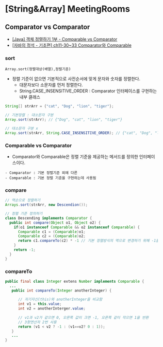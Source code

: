 # [String&Array] MeetingRooms

## Comparator vs Comparator
- [[Java] 객체 정렬하기 1부 - Comparable vs Comparator](https://www.daleseo.com/java-comparable-comparator/)
- [[자바의 정석 - 기초편] ch11-30~33 Comparator와 Comparable](https://www.youtube.com/watch?v=EW3Mub24wYg)


### sort

```
Array.sort(정렬대상(배열),정렬기준) 
```

- 정렬 기준이 없으면 기본적으로 사전순서에 맞게 문자와 숫자를 정렬한다.
  - 대문자보다 소문자를 먼저 정렬한다.
  - String.CASE_INSENSITIVE_ORDER : Comparator 인터페이스를 구현하는 내부 클래스 

```java
String[] strArr = {"cat", "Dog", "lion", "tiger"};

// 기본정렬 : 대소문자 구분
Array.sort(strArr); // {"Dog", "cat", "lion", "tiger"}

// 대소문자 구분 x
Array.sort(strArr, String.CASE_INSENSITIVE_ORDER); // {"cat", "Dog", "lion", "tiger"}
```

### Comparable vs Comparator
- Comparator와 Comparable은 정렬 기준을 제공하는 메서드를 정의한 인터페이스이다. 

```note
- Comparator : 기본 정렬기준 외에 다른 
- Comparable : 기본 정렬 기준을 구현하는데 사용됨
```

### compare

```java
// 역순으로 정렬하기
Arrays.sort(strArr, new Descendion()); 

// 정렬 기준 정의하기
class Descending implements Comparator {
  public int compare(Object o1, Object o2) {
    if(o1 instanceof Comparable && o2 instanceof Comparable) {
      Comparable c1 = (Comparable)o1;
      Comparable c2 = (Comparable)o2;
      return c1.compareTo(c2) * -1 // 기본 정렬방식의 역으로 변경하기 위해 -1을 곱함
    }
    return -1;
  }
}
```


### compareTo

```java
public final class Integer extens Number implements Comparable {
  ...
   public int compareTo(Integer anotherInteger) {
   
      // 자기자신(this)와 anotherInteger을 비교함
      int v1 = this.value;
      int v2 = anotherInterger.value;
      
      // v1과 v2가 같으면 0, 오른쪽 값이 크면 -1, 오른쪽 같이 작으면 1을 반환
      // 3항연산자 2번 사용
      return (v1 < v2 ? -1 : (v1==v2? 0 : 1));
   }
   ...
}
```

